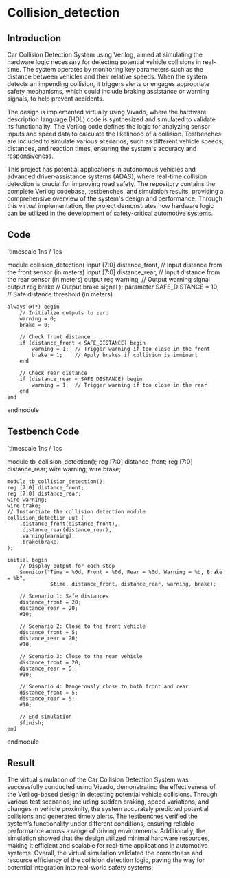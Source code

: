 # Collision_detection
## Introduction
Car Collision Detection System using Verilog, aimed at simulating the hardware logic necessary for detecting potential vehicle collisions in real-time. The system operates by monitoring key parameters such as the distance between vehicles and their relative speeds. When the system detects an impending collision, it triggers alerts or engages appropriate safety mechanisms, which could include braking assistance or warning signals, to help prevent accidents.

The design is implemented virtually using Vivado, where the hardware description language (HDL) code is synthesized and simulated to validate its functionality. The Verilog code defines the logic for analyzing sensor inputs and speed data to calculate the likelihood of a collision. Testbenches are included to simulate various scenarios, such as different vehicle speeds, distances, and reaction times, ensuring the system's accuracy and responsiveness.

This project has potential applications in autonomous vehicles and advanced driver-assistance systems (ADAS), where real-time collision detection is crucial for improving road safety. The repository contains the complete Verilog codebase, testbenches, and simulation results, providing a comprehensive overview of the system's design and performance. Through this virtual implementation, the project demonstrates how hardware logic can be utilized in the development of safety-critical automotive systems.
## Code
`timescale 1ns / 1ps

module collision_detection(
    input [7:0] distance_front,   // Input distance from the front sensor (in meters)
    input [7:0] distance_rear,    // Input distance from the rear sensor (in meters)
    output reg warning,           // Output warning signal
    output reg brake              // Output brake signal
);
    parameter SAFE_DISTANCE = 10; // Safe distance threshold (in meters)

    always @(*) begin
        // Initialize outputs to zero
        warning = 0;
        brake = 0;
        
        // Check front distance
        if (distance_front < SAFE_DISTANCE) begin
            warning = 1;  // Trigger warning if too close in the front
            brake = 1;    // Apply brakes if collision is imminent
        end
        
        // Check rear distance
        if (distance_rear < SAFE_DISTANCE) begin
            warning = 1;  // Trigger warning if too close in the rear
        end
    end
endmodule

## Testbench Code
`timescale 1ns / 1ps



module tb_collision_detection();
    reg [7:0] distance_front;
    reg [7:0] distance_rear;
    wire warning;
    wire brake;

    module tb_collision_detection();
    reg [7:0] distance_front;
    reg [7:0] distance_rear;
    wire warning;
    wire brake;
    // Instantiate the collision detection module
    collision_detection uut (
        .distance_front(distance_front),
        .distance_rear(distance_rear),
        .warning(warning),
        .brake(brake)
    );

    initial begin
        // Display output for each step
        $monitor("Time = %0d, Front = %0d, Rear = %0d, Warning = %b, Brake = %b",
                  $time, distance_front, distance_rear, warning, brake);
        
        // Scenario 1: Safe distances
        distance_front = 20;
        distance_rear = 20;
        #10;
        
        // Scenario 2: Close to the front vehicle
        distance_front = 5;
        distance_rear = 20;
        #10;
        
        // Scenario 3: Close to the rear vehicle
        distance_front = 20;
        distance_rear = 5;
        #10;

        // Scenario 4: Dangerously close to both front and rear
        distance_front = 5;
        distance_rear = 5;
        #10;

        // End simulation
        $finish;
    end
endmodule

## Result
The virtual simulation of the Car Collision Detection System was successfully conducted using Vivado, demonstrating the effectiveness of the Verilog-based design in detecting potential vehicle collisions. Through various test scenarios, including sudden braking, speed variations, and changes in vehicle proximity, the system accurately predicted potential collisions and generated timely alerts. The testbenches verified the system’s functionality under different conditions, ensuring reliable performance across a range of driving environments. Additionally, the simulation showed that the design utilized minimal hardware resources, making it efficient and scalable for real-time applications in automotive systems. Overall, the virtual simulation validated the correctness and resource efficiency of the collision detection logic, paving the way for potential integration into real-world safety systems.
